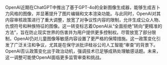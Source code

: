 OpenAI近期在ChatGPT中推出了基于GPT-4o的全新图像生成器，能够生成吉卜力风格的图像，并显著提升了图片编辑和文本渲染功能。与此同时，OpenAI对其内容审核政策进行了重大调整，放宽了对争议性内容的限制，允许生成公众人物、仇恨符号和种族特征的图像。这一转变标志着OpenAI从“全面拒绝”转向“更精准的方法”，旨在防止现实世界的伤害并为用户提供更多控制权。尽管放宽了部分限制，OpenAI仍对儿童图像等敏感内容设置了更严格的保障措施。这一政策变化引发了广泛关注和争议，尤其是在保守派批评硅谷公司人工智能“审查”的背景下。OpenAI否认政策变化出于政治动机，强调技术已足够成熟处理敏感话题。未来，这一调整可能使OpenAI面临更多监管审查和挑战。